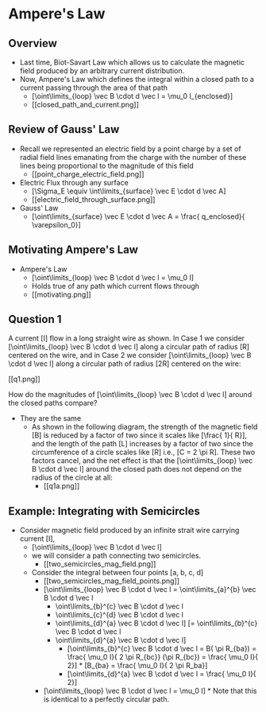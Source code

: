 # Ampere's Law

## Overview
* Last time, Biot-Savart Law which allows 
  us to calculate the magnetic field produced by an arbitrary
  current distribution.
* Now, Ampere's Law which defines the integral within 
  a closed path to a current passing through the area
  of that path
  * \[\oint\limits_{loop} \vec B \cdot d \vec l = \mu_0 I_{enclosed}\]
  * [[closed_path_and_current.png]]

## Review of Gauss' Law
* Recall we represented an electric field by a point charge 
  by a set of radial field lines emanating from the charge
  with the number of these lines being proportional to the
  magnitude of this field
  * [[point_charge_electric_field.png]]
* Electric Flux through any surface
  * \[\Sigma_E \equiv \int\limits_{surface} \vec E \cdot d \vec A\]
  * [[electric_field_through_surface.png]]
* Gauss' Law
  * \[\oint\limits_{surface} \vec E \cdot d \vec A = \frac{ q_enclosed}{ \varepsilon_0}\]

## Motivating Ampere's Law
* Ampere's Law
  * \[\oint\limits_{loop} \vec B \cdot d \vec l = \mu_0 I\]
  * Holds true of any path which current flows through
  * [[motivating.png]]


## Question 1
A current \[I\] flow in a long straight wire as shown. 
In Case 1 we consider \[\oint\limits_{loop} \vec B \cdot d \vec l\] 
along a circular path of radius \[R\] centered on the wire, and in 
Case 2 we consider \[\oint\limits_{loop} \vec B \cdot d \vec l\] 
along a circular path of radius \[2R\] centered on the wire:

[[q1.png]]

How do the magnitudes of \[\oint\limits_{loop} \vec B \cdot d \vec l\] 
around the closed paths compare?

* They are the same
  * As shown in the following diagram, the strength of the 
    magnetic field \[B\] is reduced by a factor of two since 
    it scales like \[\frac{ 1}{ R}\], and the length of the 
    path \[L\] increases by a factor of two since the circumference 
    of a circle scales like \[R\] i.e., \[C = 2 \pi R\]. These two 
    factors cancel, and the net effect is that the 
    \[\oint\limits_{loop} \vec B \cdot d \vec l\] around the closed 
    path does not depend on the radius of the circle at all:
    * [[q1a.png]]

## Example: Integrating with Semicircles
* Consider magnetic field produced by an infinite strait wire carrying
  current \[I\], 
  * \[\oint\limits_{loop} \vec B \cdot d \vec l\]
  * we will consider a path connecting two semicircles.
      * [[two_semicircles_mag_field.png]]
  * Consider the integral between four points \[a, b, c, d\]
      * [[two_semicircles_mag_field_points.png]]
      * \[\oint\limits_{loop} \vec B \cdot d \vec l
        = \oint\limits_{a}^{b} \vec B \cdot d \vec l
        + \oint\limits_{b}^{c} \vec B \cdot d \vec l
        + \oint\limits_{c}^{d} \vec B \cdot d \vec l
        + \oint\limits_{d}^{a} \vec B \cdot d \vec l\]
        \[= \oint\limits_{b}^{c} \vec B \cdot d \vec l
        + \oint\limits_{d}^{a} \vec B \cdot d \vec l\]
            * \[\oint\limits_{b}^{c} \vec B \cdot d \vec l 
              = B( \pi R_{ba}) 
              = \frac{ \mu_0 I}{ 2 \pi R_{bc}} (\pi R_{bc})
              = \frac{ \mu_0 I}{ 2}\]
                  * \[B_{ba} = \frac{ \mu_0 I}{ 2 \pi R_ba}\]
            * \[\oint\limits_{d}^{a} \vec B \cdot d \vec l 
              = \frac{ \mu_0 I}{ 2}\]
      * \[\oint\limits_{loop} \vec B \cdot d \vec l
        = \mu_0 I\]
            * Note that this is identical to a perfectly circular path.
    
